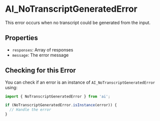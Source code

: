 # AI_NoTranscriptGeneratedError

This error occurs when no transcript could be generated from the input.

## Properties

- `responses`: Array of responses
- `message`: The error message

## Checking for this Error

You can check if an error is an instance of `AI_NoTranscriptGeneratedError` using:

```typescript
import { NoTranscriptGeneratedError } from 'ai';

if (NoTranscriptGeneratedError.isInstance(error)) {
  // Handle the error
}
```
